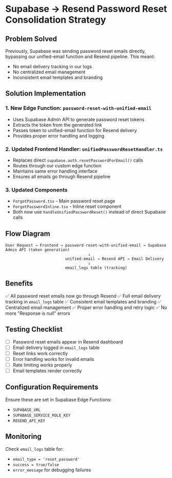 # Supabase → Resend Password Reset Consolidation Strategy

## Problem Solved
Previously, Supabase was sending password reset emails directly, bypassing our unified-email function and Resend pipeline. This meant:
- No email delivery tracking in our logs
- No centralized email management
- Inconsistent email templates and branding

## Solution Implementation

### 1. New Edge Function: `password-reset-with-unified-email`
- Uses Supabase Admin API to generate password reset tokens
- Extracts the token from the generated link
- Passes token to unified-email function for Resend delivery
- Provides proper error handling and logging

### 2. Updated Frontend Handler: `unifiedPasswordResetHandler.ts`
- Replaces direct `supabase.auth.resetPasswordForEmail()` calls
- Routes through our custom edge function
- Maintains same error handling interface
- Ensures all emails go through Resend pipeline

### 3. Updated Components
- `ForgotPassword.tsx` - Main password reset page
- `ForgotPasswordInline.tsx` - Inline reset component
- Both now use `handleUnifiedPasswordReset()` instead of direct Supabase calls

## Flow Diagram

```
User Request → Frontend → password-reset-with-unified-email → Supabase Admin API (token generation)
                                    ↓
                          unified-email → Resend API → Email Delivery
                                    ↓
                          email_logs table (tracking)
```

## Benefits
✅ All password reset emails now go through Resend
✅ Full email delivery tracking in `email_logs` table
✅ Consistent email templates and branding
✅ Centralized email management
✅ Proper error handling and retry logic
✅ No more "Response is null" errors

## Testing Checklist
- [ ] Password reset emails appear in Resend dashboard
- [ ] Email delivery logged in `email_logs` table
- [ ] Reset links work correctly
- [ ] Error handling works for invalid emails
- [ ] Rate limiting works properly
- [ ] Email templates render correctly

## Configuration Requirements
Ensure these are set in Supabase Edge Functions:
- `SUPABASE_URL`
- `SUPABASE_SERVICE_ROLE_KEY`
- `RESEND_API_KEY`

## Monitoring
Check `email_logs` table for:
- `email_type = 'reset_password'`
- `success = true/false`
- `error_message` for debugging failures